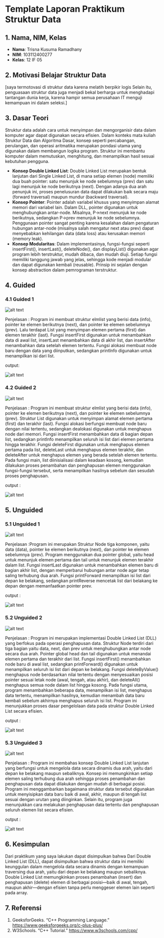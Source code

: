 # Template Laporan Praktikum Struktur Data

## 1. Nama, NIM, Kelas
- **Nama**: Trisna Kusuma Ramadhany
- **NIM**: 103112400277
- **Kelas**: 12 IF 05

## 2. Motivasi Belajar Struktur Data
[saya termotovasi di struktur data karena melatih berpikir logis Selain itu, penguasaan struktur data juga menjadi bekal berharga untuk menghadapi tantangan dunia kerja, karena hampir semua perusahaan IT menguji kemampuan ini dalam seleksi.]

## 3. Dasar Teori
Struktur data adalah cara untuk menyimpan dan mengorganisir data dalam komputer agar dapat digunakan secara efisien. Dalam konteks mata kuliah Struktur Data dan Algoritma Dasar, konsep seperti percabangan, perulangan, dan operasi aritmatika merupakan pondasi utama yang digunakan dalam membangun logika program. Struktur ini membantu komputer dalam memutuskan, menghitung, dan menampilkan hasil sesuai kebutuhan pengguna.

- **Konsep Double Linked List**: Double Linked List merupakan bentuk lanjutan dari Single Linked List, di mana setiap elemen (node) memiliki dua buah pointer: satu menunjuk ke node sebelumnya (prev) dan satu lagi menunjuk ke node berikutnya (next). Dengan adanya dua arah penunjuk ini, proses penelusuran data dapat dilakukan baik secara maju (forward traversal) maupun mundur (backward traversal).
- **Konsep Pointer**: Pointer adalah variabel khusus yang menyimpan alamat memori dari variabel lain. Dalam DLL, pointer digunakan untuk menghubungkan antar-node. Misalnya, P->next menunjuk ke node berikutnya, sedangkan P->prev menunjuk ke node sebelumnya. Penggunaan pointer sangat penting karena kesalahan dalam pengaturan hubungan antar-node (misalnya salah mengatur next atau prev) dapat menyebabkan kehilangan data (data loss) atau kerusakan memori (memory leak).
- **Konsep Modularitas**: Dalam implementasinya, fungsi-fungsi seperti insertFirst(), insertLast(), deleteNode(), dan displayList() digunakan agar program lebih terstruktur, mudah dibaca, dan mudah diuji. Setiap fungsi memiliki tanggung jawab yang jelas, sehingga kode menjadi modular dan dapat digunakan kembali (reusable). Prinsip ini sejalan dengan konsep abstraction dalam pemrograman terstruktur.

## 4. Guided
### 4.1 Guided 1
![alt text](gambar/guided1.png)

Penjelasan : Program ini membuat struktur elmlist yang berisi data (info), pointer ke elemen berikutnya (next), dan pointer ke elemen sebelumnya (prev). Lalu terdapat List yang menyimpan elemen pertama (first) dan elemen terakhir (last). Fungsi insertFirst digunakan untuk menambahkan data di awal list, insertLast menambahkan data di akhir list, dan insertAfter menambahkan data setelah elemen tertentu. Fungsi alokasi membuat node baru dengan data yang diinputkan, sedangkan printInfo digunakan untuk menampilkan isi dari list.

output:

![alt text](gambar/output1.png)

### 4.2 Guided 2
![alt text](gambar/guided2.png)

Penjelasan : Program ini membuat struktur elmlist yang berisi data (info), pointer ke elemen berikutnya (next), dan pointer ke elemen sebelumnya (prev). Struktur List digunakan untuk menyimpan alamat elemen pertama (first) dan terakhir (last). Fungsi alokasi berfungsi membuat node baru dengan nilai tertentu, sedangkan dealokasi digunakan untuk menghapus node dari memori. Fungsi insertFirst menambahkan data di bagian depan list, sedangkan printInfo menampilkan seluruh isi list dari elemen pertama hingga terakhir. Fungsi deleteFirst digunakan untuk menghapus elemen pertama pada list, deleteLast untuk menghapus elemen terakhir, dan deleteAfter untuk menghapus elemen yang berada setelah elemen tertentu. Pada fungsi main, list diinisialisasi dalam keadaan kosong, kemudian dilakukan proses penambahan dan penghapusan elemen menggunakan fungsi-fungsi tersebut, serta menampilkan hasilnya sebelum dan sesudah proses penghapusan.

output :

![alt text](gambar/output2.png)

## 5. Unguided
### 5.1 Unguided 1
![alt text](gambar/unguided1.png)

Penjelasan :Program ini merupakan Struktur Node tiga komponen, yaitu data (data), pointer ke elemen berikutnya (next), dan pointer ke elemen sebelumnya (prev). Program menggunakan dua pointer global, yaitu head untuk menunjuk elemen pertama dan tail untuk menunjuk elemen terakhir dalam list. Fungsi insertLast digunakan untuk menambahkan elemen baru di bagian akhir list, dengan memperbarui hubungan antar node agar tetap saling terhubung dua arah. Fungsi printForward menampilkan isi list dari depan ke belakang, sedangkan printReverse mencetak list dari belakang ke depan dengan memanfaatkan pointer prev. 

output :

![alt text](gambar/output3.png)

### 5.2 Unguided 2
![alt text](gambar/unguided2.png)

Penjelasan : Program ini merupakan implementasi Double Linked List (DLL) yang berfokus pada operasi penghapusan data. Struktur Node terdiri dari tiga bagian yaitu data, next, dan prev untuk menghubungkan antar node secara dua arah. Pointer global head dan tail digunakan untuk menandai elemen pertama dan terakhir dari list. Fungsi insertFirst() menambahkan node baru di awal list, sedangkan printForward() digunakan untuk menampilkan seluruh isi list dari depan ke belakang. Fungsi deleteByValue() menghapus node berdasarkan nilai tertentu dengan menyesuaikan posisi pointer sesuai letak node (awal, tengah, atau akhir), dan deleteAll() menghapus semua node dalam list hingga kosong. Pada fungsi utama, program menambahkan beberapa data, menampilkan isi list, menghapus data tertentu, menampilkan hasilnya, kemudian menambah data baru kembali sebelum akhirnya menghapus seluruh isi list. Program ini menunjukkan proses dasar pengelolaan data pada struktur Double Linked List secara efisien.

output :

![alt text](gambar/output4.png)

### 5.3 Unguided 3
![alt text](gambar/unguided3.png)

Penjelasan : Program ini membahas konsep Double Linked List lanjutan yang berfungsi untuk mengelola data secara dinamis dua arah, yaitu dari depan ke belakang maupun sebaliknya. Konsep ini memungkinkan setiap elemen saling terhubung dua arah sehingga proses penambahan dan penghapusan data dapat dilakukan dengan mudah di berbagai posisi. Program ini menggambarkan bagaimana struktur data tersebut digunakan untuk menyisipkan data baru baik di awal, akhir, maupun di tengah list sesuai dengan urutan yang diinginkan. Selain itu, program juga menunjukkan cara melakukan penghapusan data tertentu dan penghapusan seluruh elemen list secara efisien.

output :

![alt text](gambar/output5.png)

## 6. Kesimpulan
 Dari praktikum yang saya lakukan  dapat disimpulkan bahwa Dari Double Linked List (DLL), dapat disimpulkan bahwa struktur data ini memiliki keunggulan dalam mengelola data secara dinamis dengan kemampuan traversing dua arah, yaitu dari depan ke belakang maupun sebaliknya. Double Linked List memungkinkan proses penambahan (insert) dan penghapusan (delete) elemen di berbagai posisi—baik di awal, tengah, maupun akhir—dengan efisien tanpa perlu menggeser elemen lain seperti pada array.
## 7. Referensi
1. GeeksforGeeks. “C++ Programming Language.” https://www.geeksforgeeks.org/c-plus-plus/
2. W3Schools. “C++ Tutorial.” https://www.w3schools.com/cpp/